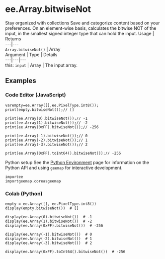  
#  ee.Array.bitwiseNot
Stay organized with collections  Save and categorize content based on your preferences. 
On an element-wise basis, calculates the bitwise NOT of the input, in the smallest signed integer type that can hold the input. Usage | Returns  
---|---  
`Array.bitwiseNot()` | Array  
Argument | Type | Details  
---|---|---  
this: `input` | Array | The input array.  
## Examples
### Code Editor (JavaScript)
```
varempty=ee.Array([],ee.PixelType.int8());
print(empty.bitwiseNot());// []

print(ee.Array(0).bitwiseNot());// -1
print(ee.Array(1).bitwiseNot());// -2
print(ee.Array(0xFF).bitwiseNot());// -256

print(ee.Array(-1).bitwiseNot());// 0
print(ee.Array(-2).bitwiseNot());// 1
print(ee.Array(-3).bitwiseNot());// 2

print(ee.Array(0xFF).toInt64().bitwiseNot());// -256
```

Python setup
See the [ Python Environment](https://developers.google.com/earth-engine/guides/python_install) page for information on the Python API and using `geemap` for interactive development.
```
importee
importgeemap.coreasgeemap
```

### Colab (Python)
```
empty = ee.Array([], ee.PixelType.int8())
display(empty.bitwiseNot())  # []

display(ee.Array(0).bitwiseNot())  # -1
display(ee.Array(1).bitwiseNot())  # -2
display(ee.Array(0xFF).bitwiseNot())  # -256

display(ee.Array(-1).bitwiseNot())  # 0
display(ee.Array(-2).bitwiseNot())  # 1
display(ee.Array(-3).bitwiseNot())  # 2

display(ee.Array(0xFF).toInt64().bitwiseNot())  # -256
```

